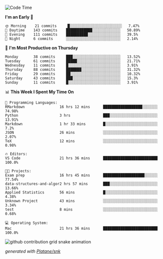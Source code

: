 <!--START_SECTION:waka-->
![Code Time](http://img.shields.io/badge/Code%20Time-138%20hrs%2027%20mins-blue)

**I'm an Early 🐤** 

```text
🌞 Morning    21 commits     █░░░░░░░░░░░░░░░░░░░░░░░░   7.47% 
🌆 Daytime    143 commits    ████████████░░░░░░░░░░░░░   50.89% 
🌃 Evening    111 commits    ██████████░░░░░░░░░░░░░░░   39.5% 
🌙 Night      6 commits      ░░░░░░░░░░░░░░░░░░░░░░░░░   2.14%

```
📅 **I'm Most Productive on Thursday** 

```text
Monday       38 commits     ███░░░░░░░░░░░░░░░░░░░░░░   13.52% 
Tuesday      61 commits     █████░░░░░░░░░░░░░░░░░░░░   21.71% 
Wednesday    11 commits     █░░░░░░░░░░░░░░░░░░░░░░░░   3.91% 
Thursday     88 commits     ███████░░░░░░░░░░░░░░░░░░   31.32% 
Friday       29 commits     ██░░░░░░░░░░░░░░░░░░░░░░░   10.32% 
Saturday     43 commits     ███░░░░░░░░░░░░░░░░░░░░░░   15.3% 
Sunday       11 commits     █░░░░░░░░░░░░░░░░░░░░░░░░   3.91%

```


📊 **This Week I Spent My Time On** 

```text
💬 Programming Languages: 
RMarkdown                16 hrs 12 mins      ██████████████████░░░░░░░   74.98% 
Python                   3 hrs               ███░░░░░░░░░░░░░░░░░░░░░░   13.91% 
Markdown                 1 hr 33 mins        █░░░░░░░░░░░░░░░░░░░░░░░░   7.2% 
JSON                     26 mins             ░░░░░░░░░░░░░░░░░░░░░░░░░   2.07% 
TeX                      12 mins             ░░░░░░░░░░░░░░░░░░░░░░░░░   0.98%

🔥 Editors: 
VS Code                  21 hrs 36 mins      █████████████████████████   100.0%

🐱‍💻 Projects: 
Exam prep                16 hrs 45 mins      ███████████████████░░░░░░   77.54% 
data-structures-and-algor2 hrs 57 mins       ███░░░░░░░░░░░░░░░░░░░░░░   13.66% 
Applied Statistics       56 mins             █░░░░░░░░░░░░░░░░░░░░░░░░   4.38% 
Unknown Project          43 mins             ░░░░░░░░░░░░░░░░░░░░░░░░░   3.34% 
test                     8 mins              ░░░░░░░░░░░░░░░░░░░░░░░░░   0.68%

💻 Operating System: 
Mac                      21 hrs 36 mins      █████████████████████████   100.0%

```


<!--END_SECTION:waka-->


<!--Snake Game-->
![github contribution grid snake animation](https://raw.githubusercontent.com/viggo-gascou/viggo-gascou/output/github-contribution-grid-snake.svg)

_generated with [Platane/snk](https://github.com/Platane/snk)_
<!--Snake Game-->

